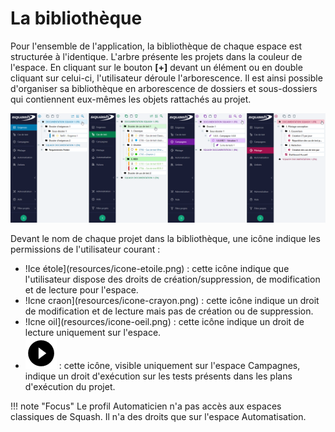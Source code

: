 # La bibliothèque

Pour l'ensemble de l'application, la bibliothèque de chaque espace est structurée à l'identique.
L'arbre présente les projets dans la couleur de l'espace. En cliquant sur le bouton **[+]** devant  un élément ou en double cliquant sur celui-ci, l'utilisateur déroule l'arborescence.
Il est ainsi possible d'organiser sa bibliothèque en arborescence de dossiers et sous-dossiers qui contiennent eux-mêmes les objets rattachés au projet.

![Bibliothèques](resources/toutes-biblio-fr.png)

Devant le nom de chaque projet dans la bibliothèque, une icône indique les permissions de l'utilisateur courant :

- !Ice étole](resources/icone-etoile.png) : cette icône indique que l'utilisateur dispose des droits de création/suppression, de modification et de lecture pour l'espace.
- !Icne craon](resources/icone-crayon.png) : cette icône indique un droit de modification et de lecture mais pas de création ou de suppression.
- !Icne oil](resources/icone-oeil.png) : cette icône indique un droit de lecture uniquement sur l'espace.
- ![Icone play](resources/icone-exec.png) : cette icône, visible uniquement sur l'espace Campagnes, indique un droit d'exécution sur les tests présents dans les plans d'exécution du projet.

!!! note "Focus"
	Le profil Automaticien n'a pas accès aux espaces classiques de Squash. Il n'a des droits que sur l'espace Automatisation.

<!--stackedit_data:
eyJoaXN0b3J5IjpbMTM0Njc0NTczMCwtMTg3ODY2Mjk4MCwtMT
I0ODQyMTQ3NywxNTY0MTI3MDgzLDU4NTYyMzk5M119
-->